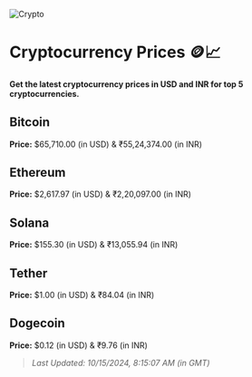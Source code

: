 
![Crypto](https://www.techguide.com.au/wp-content/uploads/2020/11/crypto3.jpeg)

# Cryptocurrency Prices 🪙📈

#### Get the latest cryptocurrency prices in USD and INR for top 5 cryptocurrencies.

## Bitcoin

**Price:** $65,710.00 (in USD) & ₹55,24,374.00 (in INR)

## Ethereum

**Price:** $2,617.97 (in USD) & ₹2,20,097.00 (in INR)

## Solana

**Price:** $155.30 (in USD) & ₹13,055.94 (in INR)

## Tether

**Price:** $1.00 (in USD) & ₹84.04 (in INR)

## Dogecoin

**Price:** $0.12 (in USD) & ₹9.76 (in INR)

> _Last Updated: 10/15/2024, 8:15:07 AM (in GMT)_
